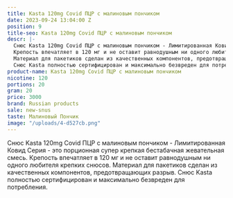 ```yaml
---
title: Kasta 120mg Covid ПЦР с малиновым пончиком
date: 2023-09-24 13:04:00 Z
position: 9
title-seo: Kasta 120mg Covid ПЦР с малиновым пончиком
descr: |-
  Снюс Kasta 120mg Covid ПЦР с малиновым пончиком - Лимитированная Ковид Серия - это порционная супер крепкая бестабачная жевательная смесь.
  Крепость впечатляет в 120 мг и не оставит равнодушным ни одного любителя крепких снюсов.
  Материал для пакетиков сделан из качественных компонентов, предотвращающих разрыв.
  Снюс Kasta полностью сертифицирован и максимально безвреден для потребления.
product-name: Kasta 120mg Covid ПЦР с малиновым пончиком
nicotine: 120
portions: 20
gram: 20
price: 3000
brand: Russian products
sale: new-snus
taste: Малиновый Пончик
image: "/uploads/4-d527cb.png"
---
```


Снюс Kasta 120mg Covid ПЦР с малиновым пончиком - Лимитированная Ковид Серия - это порционная супер крепкая бестабачная жевательная смесь.
Крепость впечатляет в 120 мг и не оставит равнодушным ни одного любителя крепких снюсов.
Материал для пакетиков сделан из качественных компонентов, предотвращающих разрыв.
Снюс Kasta полностью сертифицирован и максимально безвреден для потребления.